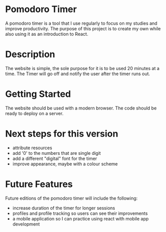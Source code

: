 # Pomodoro Timer

A pomodoro timer is a tool that I use regularly to focus on my studies and improve productivity. The purpose of this project is to create my own while also using it as an introduction to React. 

# Description

The website is simple, the sole purpose for it is to be used 20 minutes at a time. The Timer will go off and notify the user after the timer runs out. 

# Getting Started

The website should be used with a modern browser. The code should be ready to deploy on a server.

# Next steps for this version
- attribute resources 
- add '0' to the numbers that are single digit
- add a different "digital" font for the timer
- improve appearance, maybe with a colour scheme

# Future Features

Future editions of the pomodoro timer will include the following: 

- increase duration of the timer for longer sessions
- profiles and profile tracking so users can see their improvements
- a mobile application so I can practice using react with mobile app development
